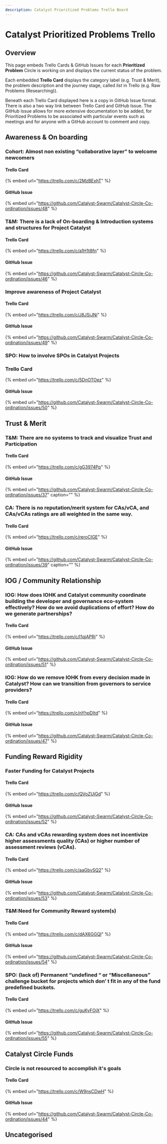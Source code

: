```yaml
---
description: Catalyst Prioritized Problems Trello Board
---
```


# Catalyst Prioritized Problems Trello

## Overview

This page embeds Trello Cards & GitHub Issues for each **Prioritized Problem** Circle is working on and displays the current status of the problem.

Each embedded **Trello Card** displays the category label \(e.g. Trust & Merit\), the problem description and the journey stage, called _list_ in Trello \(e.g. Raw Problems \(Researching\)\).

Beneath each Trello Card displayed here is a copy in GitHub Issue format. There is also a two way link between Trello Card and GitHub Issue. The GitHub Issue allows for more extensive documentation to be added, for Prioritized Problems to be associated with particular events such as meetings and for anyone with a GitHub account to comment and copy.

## Awareness & On boarding

### Cohort: Almost non existing “collaborative layer” to welcome newcomers

#### Trello Card

{% embed url="https://trello.com/c/2MzBExhT" %}

#### GitHub Issue

{% embed url="https://github.com/Catalyst-Swarm/Catalyst-Circle-Co-ordination/issues/48" %}

### T&M: There is a lack of On-boarding & Introduction systems and structures for Project Catalyst

#### Trello Card

{% embed url="https://trello.com/c/a1H1t8fn" %}

#### GitHub Issue

{% embed url="https://github.com/Catalyst-Swarm/Catalyst-Circle-Co-ordination/issues/46" %}

### Improve awareness of Project Catalyst

#### Trello Card

{% embed url="https://trello.com/c/J8JSiJNi" %}

#### GitHub Issue

{% embed url="https://github.com/Catalyst-Swarm/Catalyst-Circle-Co-ordination/issues/49" %}

### SPO: How to involve SPOs in Catalyst Projects

### Trello Card

{% embed url="https://trello.com/c/5DnOTOez" %}

#### GitHub Issue

{% embed url="https://github.com/Catalyst-Swarm/Catalyst-Circle-Co-ordination/issues/50" %}

## Trust & Merit

### T&M: There are no systems to track and visualize Trust and Participation

#### Trello Card

{% embed url="https://trello.com/c/gG3974Pp" %}

#### GitHub Issue

{% embed url="https://github.com/Catalyst-Swarm/Catalyst-Circle-Co-ordination/issues/37" caption="" %}

### CA: There is no reputation/merit system for CAs/vCA, and CAs/vCAs ratings are all weighted in the same way.

#### Trello Card

{% embed url="https://trello.com/c/reroCIGE" %}

#### GitHub Issue

{% embed url="https://github.com/Catalyst-Swarm/Catalyst-Circle-Co-ordination/issues/39" caption="" %}

## IOG / Community Relationship

### IOG: How does IOHK and Catalyst community coordinate building the developer and governance eco-system effectively? How do we avoid duplications of effort? How do we generate partnerships?

#### Trello Card

{% embed url="https://trello.com/c/I1qjAPRj" %}

#### GitHub Issue

{% embed url="https://github.com/Catalyst-Swarm/Catalyst-Circle-Co-ordination/issues/51" %}

### IOG: How do we remove IOHK from every decision made in Catalyst? How can we transition from governors to service providers?

#### Trello Card

{% embed url="https://trello.com/c/nYhpDItd" %}

#### GitHub Issue

{% embed url="https://github.com/Catalyst-Swarm/Catalyst-Circle-Co-ordination/issues/47" %}





## Funding Reward Rigidity

### Faster Funding for Catalyst Projects

#### Trello Card

{% embed url="https://trello.com/c/QVoZUjGd" %}

#### GitHub Issue

{% embed url="https://github.com/Catalyst-Swarm/Catalyst-Circle-Co-ordination/issues/52" %}

### CA: CAs and vCAs rewarding system does not incentivize higher assessments quality \(CAs\) or higher number of assessment reviews \(vCAs\).

#### Trello Card

{% embed url="https://trello.com/c/aaGbvSQ2" %}

#### GitHub Issue

{% embed url="https://github.com/Catalyst-Swarm/Catalyst-Circle-Co-ordination/issues/53" %}

### T&M:Need for Community Reward system\(s\)

#### Trello Card

{% embed url="https://trello.com/c/dAX6GGQl" %}

#### GitHub Issue

{% embed url="https://github.com/Catalyst-Swarm/Catalyst-Circle-Co-ordination/issues/54" %}

### SPO: \(lack of\) Permanent “undefined “ or “Miscellaneous” challenge bucket for projects which don’ t fit in any of the fund predefined buckets.

#### Trello Card

{% embed url="https://trello.com/c/guKyFOjX" %}

#### GitHub Issue

{% embed url="https://github.com/Catalyst-Swarm/Catalyst-Circle-Co-ordination/issues/55" %}



## Catalyst Circle Funds

### Circle is not resourced to accomplish it's goals

#### Trello Card

{% embed url="https://trello.com/c/W9nsCDwH" %}

#### GitHub Issue

{% embed url="https://github.com/Catalyst-Swarm/Catalyst-Circle-Co-ordination/issues/44" %}

## Uncategorised








